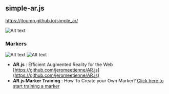 ## simple-ar.js
https://jtoump.github.io/simple_ar/

![Alt text](assets/ar.gif)

### Markers
![Alt text](https://drive.google.com/uc?export=view&id=0B3XkfYbZArSfeERwQWRNMGR1WDQ)
![Alt text](https://jeromeetienne.github.io/AR.js/data/images/HIRO.jpg)

 - **AR.js** : Efficient Augmented Reality for the Web [https://github.com/jeromeetienne/AR.js](https://github.com/jeromeetienne/AR.js)
 - **AR.js Marker Training** : How To Create your Own Marker? [Click here to start training a marker](https://jeromeetienne.github.io/AR.js/three.js/examples/marker-training/examples/generator.html)

